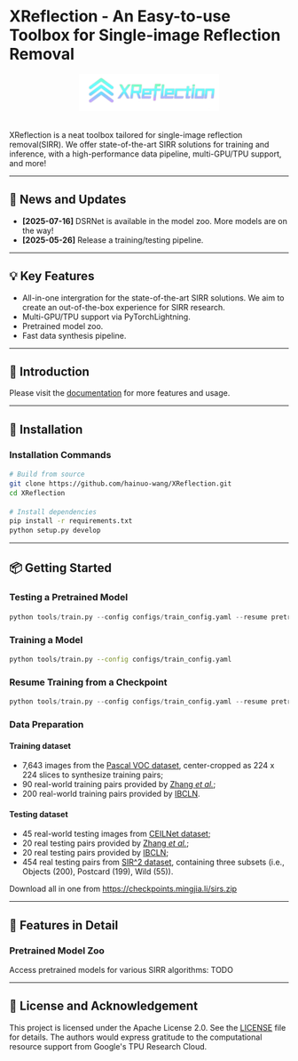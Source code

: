 # XReflection - An Easy-to-use Toolbox for Single-image Reflection Removal


<div align="center"><img src="./docs/_static/XReflection_logo.png" alt="XReflection Logo" width="50%" height="50%"/></div>

<!-- ---
## <div align="center"><b><a href="README.md">English</a> | <a href="README_CN.md">简体中文</a></b></div>
-->

<br>

XReflection is a neat toolbox tailored for single-image reflection removal(SIRR). We offer state-of-the-art SIRR solutions for training and inference, with a high-performance data pipeline, multi-GPU/TPU support, and more!


---
## 📰 News and Updates

- **[2025-07-16]** DSRNet is available in the model zoo. More models are on the way!
- **[2025-05-26]** Release a training/testing pipeline. 

---
## 💡 Key Features

+ All-in-one intergration for the state-of-the-art SIRR solutions. We aim to create an out-of-the-box experience for SIRR research.
+ Multi-GPU/TPU support via PyTorchLightning. 
+ Pretrained model zoo.
+ Fast data synthesis pipeline.
---
## 📝 Introduction

Please visit the [documentation](https://xreflection.readthedocs.io/en/latest/) for more features and usage.


---

## 🚀 Installation


### Installation Commands
```bash
# Build from source
git clone https://github.com/hainuo-wang/XReflection.git
cd XReflection

# Install dependencies
pip install -r requirements.txt
python setup.py develop
```

---

## 📦 Getting Started

### Testing a Pretrained Model
```python
python tools/train.py --config configs/train_config.yaml --resume pretrained.ckpt --test_only
```

### Training a Model
```bash
python tools/train.py --config configs/train_config.yaml
```

### Resume Training from a Checkpoint
```python
python tools/train.py --config configs/train_config.yaml --resume pretrained.ckpt
```

### Data Preparation
#### Training dataset
* 7,643 images from the
  [Pascal VOC dataset](http://host.robots.ox.ac.uk/pascal/VOC/), center-cropped as 224 x 224 slices to synthesize training pairs;
* 90 real-world training pairs provided by [Zhang *et al.*](https://github.com/ceciliavision/perceptual-reflection-removal);
* 200 real-world training pairs provided by [IBCLN](https://github.com/JHL-HUST/IBCLN).

#### Testing dataset
* 45 real-world testing images from [CEILNet dataset](https://github.com/fqnchina/CEILNet);
* 20 real testing pairs provided by [Zhang *et al.*](https://github.com/ceciliavision/perceptual-reflection-removal);
* 20 real testing pairs provided by [IBCLN](https://github.com/JHL-HUST/IBCLN);
* 454 real testing pairs from [SIR^2 dataset](https://sir2data.github.io/), containing three subsets (i.e., Objects (200), Postcard (199), Wild (55)). 

Download all in one from https://checkpoints.mingjia.li/sirs.zip

---

## 🌟 Features in Detail

### Pretrained Model Zoo
Access pretrained models for various SIRR algorithms:
TODO


<!-- ---

## 📄 Citation

If you find XReflection useful in your research or work, please consider citing:
```bibtex
@misc{xreflection2024,
  title={XReflection: A Toolbox for Single-image Reflection Removal},
  author={Your Name},
  year={2024},
  howpublished={\url{https://github.com/your-username/XReflection}}
}
``` -->

---
## 🙏 License and Acknowledgement

This project is licensed under the Apache License 2.0. See the [LICENSE](LICENSE.md) file for details.
The authors would express gratitude to the computational resource support from Google's TPU Research Cloud.






